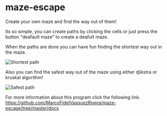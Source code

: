# maze-escape
Create your own maze and find the way out of them!

Its so simple, you can create paths by clicking the cells or just press the button "deafault maze" to create a deafult maze.

When the paths are done you can have fun finding the shortest way out in the maze.

![Shortest path](https://media.discordapp.net/attachments/582665686938157066/784152316939993178/unknown.png?width=469&height=474)


Also you can find the safest way out of the maze using either djikstra or kruskal algorithm!


![Safest path](https://media.discordapp.net/attachments/582665686938157066/784152355267936307/unknown.png?width=478&height=474)


For more information about this program click the following link.
https://github.com/MarcoFidelVasquezRivera/maze-escape/tree/master/docs
